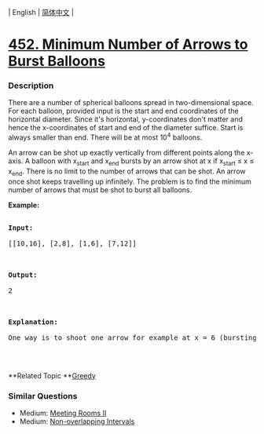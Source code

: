 | English | [简体中文](README.md) |

# [452. Minimum Number of Arrows to Burst Balloons](https://leetcode-cn.com/problems/minimum-number-of-arrows-to-burst-balloons)
 ### Description
<p>There are a number of spherical balloons spread in two-dimensional space. For each balloon, provided input is the start and end coordinates of the horizontal diameter. Since it&#39;s horizontal, y-coordinates don&#39;t matter and hence the x-coordinates of start and end of the diameter suffice. Start is always smaller than end. There will be at most 10<sup>4</sup> balloons.</p>

<p>An arrow can be shot up exactly vertically from different points along the x-axis. A balloon with x<sub>start</sub> and x<sub>end</sub> bursts by an arrow shot at x if x<sub>start</sub> &le; x &le; x<sub>end</sub>. There is no limit to the number of arrows that can be shot. An arrow once shot keeps travelling up infinitely. The problem is to find the minimum number of arrows that must be shot to burst all balloons.</p>

<p><b>Example:</b></p>

<pre>
<b>Input:</b>
[[10,16], [2,8], [1,6], [7,12]]

<b>Output:</b>
2

<b>Explanation:</b>
One way is to shoot one arrow for example at x = 6 (bursting the balloons [2,8] and [1,6]) and another arrow at x = 11 (bursting the other two balloons).
</pre>

<p>&nbsp;</p>

**Related Topic	**[Greedy](https://leetcode-cn.com/tag/greedy) 

### Similar Questions
 - Medium:	[Meeting Rooms II](https://leetcode-cn.com/problems/meeting-rooms-ii) 
 - Medium:	[Non-overlapping Intervals](https://leetcode-cn.com/problems/non-overlapping-intervals) 

